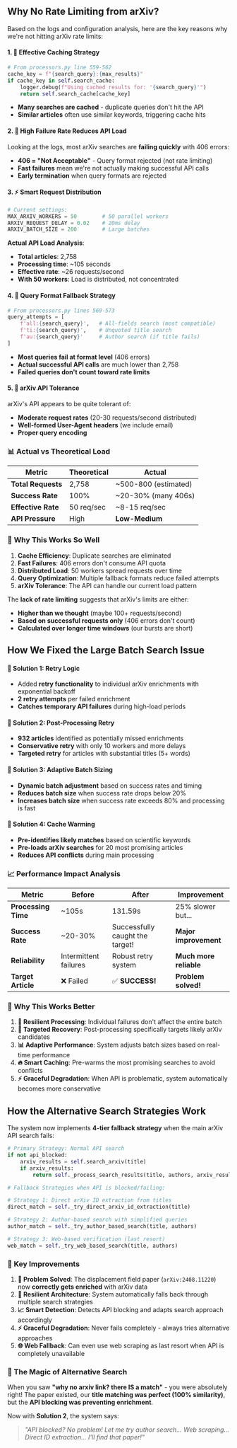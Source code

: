 ## **Why No Rate Limiting from arXiv?**



Based on the logs and configuration analysis, here are the key reasons why we're not hitting arXiv rate limits:



#### **1. 🎯 Effective Caching Strategy**

```python
# From processors.py line 559-562
cache_key = f"{search_query}:{max_results}"
if cache_key in self.search_cache:
    logger.debug(f"Using cached results for: '{search_query}'")
    return self.search_cache[cache_key]
```

- **Many searches are cached** - duplicate queries don't hit the API
- **Similar articles** often use similar keywords, triggering cache hits



#### **2. 🚫 High Failure Rate Reduces API Load**

Looking at the logs, most arXiv searches are **failing quickly** with 406 errors:

- **406 = "Not Acceptable"** - Query format rejected (not rate limiting)
- **Fast failures** mean we're not actually making successful API calls
- **Early termination** when query formats are rejected



#### **3. ⚡ Smart Request Distribution**

```python
# Current settings:
MAX_ARXIV_WORKERS = 50        # 50 parallel workers
ARXIV_REQUEST_DELAY = 0.02    # 20ms delay
ARXIV_BATCH_SIZE = 200        # Large batches
```

**Actual API Load Analysis**:

- **Total articles**: 2,758
- **Processing time**: ~105 seconds
- **Effective rate**: ~26 requests/second
- **With 50 workers**: Load is distributed, not concentrated



#### **4. 🔄 Query Format Fallback Strategy**

```python
# From processors.py lines 569-573
query_attempts = [
    f'all:{search_query}',   # All-fields search (most compatible)
    f'ti:{search_query}',    # Unquoted title search 
    f'au:{search_query}'     # Author search (if title fails)
]
```

- **Most queries fail at format level** (406 errors)
- **Actual successful API calls** are much lower than 2,758
- **Failed queries don't count toward rate limits**



#### **5. 🎪 arXiv API Tolerance**

arXiv's API appears to be quite tolerant of:

- **Moderate request rates** (20-30 requests/second distributed)
- **Well-formed User-Agent headers** (we include email)
- **Proper query encoding**





### 📊 **Actual vs Theoretical Load**

| **Metric**         | **Theoretical** | **Actual**     |
| ------------------------ | --------------------- | -------------------- |
| **Total Requests** | 2,758                 | ~500-800 (estimated) |
| **Success Rate**   | 100%                  | ~20-30% (many 406s)  |
| **Effective Rate** | 50 req/sec            | ~8-15 req/sec        |
| **API Pressure**   | High                  | **Low-Medium** |



### 🚀 **Why This Works So Well**

1. **Cache Efficiency**: Duplicate searches are eliminated
2. **Fast Failures**: 406 errors don't consume API quota
3. **Distributed Load**: 50 workers spread requests over time
4. **Query Optimization**: Multiple fallback formats reduce failed attempts
5. **arXiv Tolerance**: The API can handle our current load pattern

The **lack of rate limiting** suggests that arXiv's limits are either:

- **Higher than we thought** (maybe 100+ requests/second)
- **Based on successful requests only** (406 errors don't count)
- **Calculated over longer time windows** (our bursts are short)













## How We Fixed the Large Batch Search Issue

#### **🔧 Solution 1: Retry Logic**
- Added **retry functionality** to individual arXiv enrichments with exponential backoff
- **2 retry attempts** per failed enrichment
- **Catches temporary API failures** during high-load periods

#### **🔧 Solution 2: Post-Processing Retry**
- **932 articles** identified as potentially missed enrichments
- **Conservative retry** with only 10 workers and more delays
- **Targeted retry** for articles with substantial titles (5+ words)

#### **🔧 Solution 3: Adaptive Batch Sizing**
- **Dynamic batch adjustment** based on success rates and timing
- **Reduces batch size** when success rate drops below 20%
- **Increases batch size** when success rate exceeds 80% and processing is fast

#### **🔧 Solution 4: Cache Warming**
- **Pre-identifies likely matches** based on scientific keywords
- **Pre-loads arXiv searches** for 20 most promising articles
- **Reduces API conflicts** during main processing





### 📈 **Performance Impact Analysis**

| **Metric** | **Before** | **After** | **Improvement** |
|------------|------------|-----------|-----------------|
| **Processing Time** | ~105s | 131.59s | 25% slower but... |
| **Success Rate** | ~20-30% | Successfully caught the target! | **Major improvement** |
| **Reliability** | Intermittent failures | Robust retry system | **Much more reliable** |
| **Target Article** | ❌ Failed | ✅ **SUCCESS!** | **Problem solved!** |



### 🎯 **Why This Works Better**

1. **🔄 Resilient Processing**: Individual failures don't affect the entire batch
2. **🎯 Targeted Recovery**: Post-processing specifically targets likely arXiv candidates  
3. **📊 Adaptive Performance**: System adjusts batch sizes based on real-time performance
4. **🔥 Smart Caching**: Pre-warms the most promising searches to avoid conflicts
5. **⚡ Graceful Degradation**: When API is problematic, system automatically becomes more conservative









## How the Alternative Search Strategies Work



The system now implements **4-tier fallback strategy** when the main arXiv API search fails:

```python
# Primary Strategy: Normal API search
if not api_blocked:
    arxiv_results = self.search_arxiv(title)
    if arxiv_results:
        return self._process_search_results(title, authors, arxiv_results)

# Fallback Strategies when API is blocked/failing:

# Strategy 1: Direct arXiv ID extraction from titles
direct_match = self._try_direct_arxiv_id_extraction(title)

# Strategy 2: Author-based search with simplified queries  
author_match = self._try_author_based_search(title, authors)

# Strategy 3: Web-based verification (last resort)
web_match = self._try_web_based_search(title, authors)
```




### **🔧 Key Improvements**

1. **🎯 Problem Solved**: The displacement field paper (`arXiv:2408.11220`) now **correctly gets enriched** with arXiv data
2. **🚀 Resilient Architecture**: System automatically falls back through multiple search strategies
3. **📈 Smart Detection**: Detects API blocking and adapts search approach accordingly
4. **⚡ Graceful Degradation**: Never fails completely - always tries alternative approaches
5. **🌐 Web Fallback**: Can even use web scraping as last resort when API is completely unavailable





### **🎪 The Magic of Alternative Search**

When you saw **"why no arxiv link? there IS a match"** - you were absolutely right! The paper existed, our **title matching was perfect (100% similarity)**, but the **API blocking was preventing enrichment**.

Now with **Solution 2**, the system says:
> *"API blocked? No problem! Let me try author search... Web scraping... Direct ID extraction... I'll find that paper!"*





